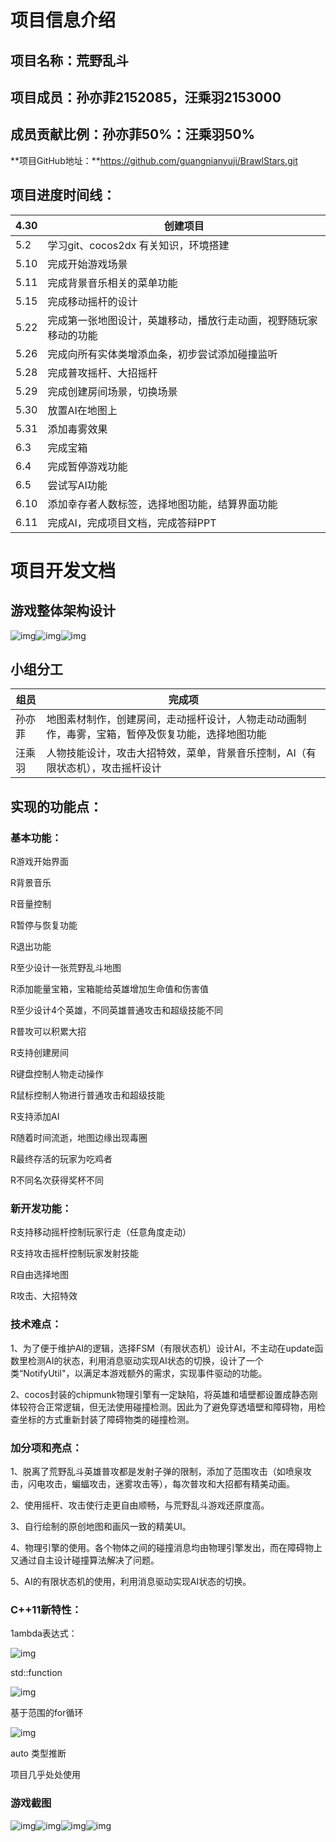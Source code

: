 # **项目信息介绍**

## **项目名称：荒野乱斗**

## **项目成员：孙亦菲2152085，汪乘羽2153000**

## **成员贡献比例：孙亦菲50%：汪乘羽50%**

**项目GitHub地址：**https://github.com/guangnianyuji/BrawlStars.git

## **项目进度时间线：**

| 4.30 | 创建项目                                                     |
| ---- | ------------------------------------------------------------ |
| 5.2  | 学习git、cocos2dx 有关知识，环境搭建                         |
| 5.10 | 完成开始游戏场景                                             |
| 5.11 | 完成背景音乐相关的菜单功能                                   |
| 5.15 | 完成移动摇杆的设计                                           |
| 5.22 | 完成第一张地图设计，英雄移动，播放行走动画，视野随玩家移动的功能 |
| 5.26 | 完成向所有实体类增添血条，初步尝试添加碰撞监听               |
| 5.28 | 完成普攻摇杆、大招摇杆                                       |
| 5.29 | 完成创建房间场景，切换场景                                   |
| 5.30 | 放置AI在地图上                                               |
| 5.31 | 添加毒雾效果                                                 |
| 6.3  | 完成宝箱                                                     |
| 6.4  | 完成暂停游戏功能                                             |
| 6.5  | 尝试写AI功能                                                 |
| 6.10 | 添加幸存者人数标签，选择地图功能，结算界面功能               |
| 6.11 | 完成AI，完成项目文档，完成答辩PPT                            |

# **项目开发文档**

## **游戏整体架构设计**

![img](file:///D:\Temp\Temp\ksohtml63980\wps21.jpg)![img](file:///D:\Temp\Temp\ksohtml63980\wps22.jpg)![img](file:///D:\Temp\Temp\ksohtml63980\wps23.jpg) 

## **小组分工**

| 组员   | 完成项                                                       |
| ------ | ------------------------------------------------------------ |
| 孙亦菲 | 地图素材制作，创建房间，走动摇杆设计，人物走动动画制作，毒雾，宝箱，暂停及恢复功能，选择地图功能 |
| 汪乘羽 | 人物技能设计，攻击大招特效，菜单，背景音乐控制，AI（有限状态机），攻击摇杆设计 |

## **实现的功能点：**

### **基本功能：**

R游戏开始界面

R背景音乐

R音量控制

R暂停与恢复功能

R退出功能

R至少设计一张荒野乱斗地图

R添加能量宝箱，宝箱能给英雄增加生命值和伤害值

R至少设计4个英雄，不同英雄普通攻击和超级技能不同

R普攻可以积累大招

R支持创建房间

R键盘控制人物走动操作

R鼠标控制人物进行普通攻击和超级技能

R支持添加AI

R随着时间流逝，地图边缘出现毒圈

R最终存活的玩家为吃鸡者

R不同名次获得奖杯不同

### **新开发功能：**

R支持移动摇杆控制玩家行走（任意角度走动）

R支持攻击摇杆控制玩家发射技能

R自由选择地图

R攻击、大招特效

### **技术难点：**

1、为了便于维护AI的逻辑，选择FSM（有限状态机）设计AI，不主动在update函数里检测AI的状态，利用消息驱动实现AI状态的切换，设计了一个类“NotifyUtil"，以满足本游戏额外的需求，实现事件驱动的功能。

2、cocos封装的chipmunk物理引擎有一定缺陷，将英雄和墙壁都设置成静态刚体较符合正常逻辑，但无法使用碰撞检测。因此为了避免穿透墙壁和障碍物，用检查坐标的方式重新封装了障碍物类的碰撞检测。

 

 

### **加分项和亮点：**

1、脱离了荒野乱斗英雄普攻都是发射子弹的限制，添加了范围攻击（如喷泉攻击，闪电攻击，蝙蝠攻击，迷雾攻击等），每次普攻和大招都有精美动画。

 

2、使用摇杆、攻击使行走更自由顺畅，与荒野乱斗游戏还原度高。

 

3、自行绘制的原创地图和画风一致的精美UI。

 

4、物理引擎的使用。各个物体之间的碰撞消息均由物理引擎发出，而在障碍物上又通过自主设计碰撞算法解决了问题。

 

5、AI的有限状态机的使用，利用消息驱动实现AI状态的切换。

 

### **C++11新特性：**

1ambda表达式：

![img](file:///D:\Temp\Temp\ksohtml63980\wps24.jpg) 

 

std::function

![img](file:///D:\Temp\Temp\ksohtml63980\wps25.jpg) 

基于范围的for循环

 

![img](file:///D:\Temp\Temp\ksohtml63980\wps26.jpg) 

 

 

auto 类型推断

项目几乎处处使用

 

 

### **游戏截图**

 

![img](file:///D:\Temp\Temp\ksohtml63980\wps27.jpg)![img](file:///D:\Temp\Temp\ksohtml63980\wps28.jpg)![img](file:///D:\Temp\Temp\ksohtml63980\wps29.jpg)![img](file:///D:\Temp\Temp\ksohtml63980\wps30.jpg) 